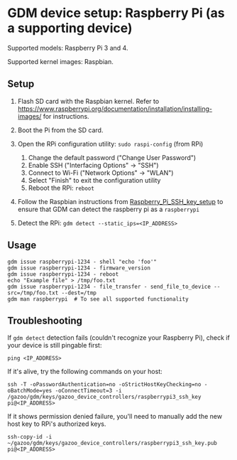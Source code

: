 # GDM device setup: Raspberry Pi (as a supporting device)

Supported models: Raspberry Pi 3 and 4.

Supported kernel images: Raspbian.

## Setup

1.  Flash SD card with the Raspbian kernel. Refer to
    https://www.raspberrypi.org/documentation/installation/installing-images/
    for instructions.

2.  Boot the Pi from the SD card.

3.  Open the RPi configuration utility: `sudo raspi-config` (from RPi)

    1.  Change the default password ("Change User Password")
    2.  Enable SSH ("Interfacing Options" -> "SSH")
    3.  Connect to Wi-Fi ("Network Options" -> "WLAN")
    4.  Select "Finish" to exit the configuration utility
    5.  Reboot the RPi: `reboot`

4.  Follow the Raspbian instructions from
    [Raspberry_Pi_SSH_key_setup](./Raspberry_Pi_SSH_key_setup.md) to ensure that
    GDM can detect the raspberry pi as a `raspberrypi`

5.  Detect the RPi: `gdm detect --static_ips=<IP_ADDRESS>`

## Usage

```shell
gdm issue raspberrypi-1234 - shell "echo 'foo'"
gdm issue raspberrypi-1234 - firmware_version
gdm issue raspberrypi-1234 - reboot
echo "Example file" > /tmp/foo.txt
gdm issue raspberrypi-1234 - file_transfer - send_file_to_device --src=/tmp/foo.txt --dest=/tmp
gdm man raspberrypi  # To see all supported functionality
```

## Troubleshooting

If `gdm detect` detection fails (couldn't recognize your Raspberry Pi), check
if your device is still pingable first:

```
ping <IP_ADDRESS>
```

If it's alive, try the following commands on your host:

```
ssh -T -oPasswordAuthentication=no -oStrictHostKeyChecking=no -oBatchMode=yes -oConnectTimeout=3 -i /gazoo/gdm/keys/gazoo_device_controllers/raspberrypi3_ssh_key pi@<IP_ADDRESS>
```

If it shows permission denied failure, you'll need to manually add the new host
key to RPi's authorized keys.

```
ssh-copy-id -i ~/gazoo/gdm/keys/gazoo_device_controllers/raspberrypi3_ssh_key.pub pi@<IP_ADDRESS>
```
